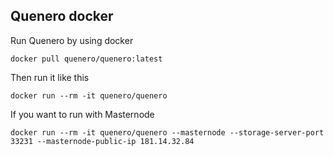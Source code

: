 ## Quenero docker

Run Quenero by using docker

```shell
docker pull quenero/quenero:latest
```

Then run it like this

```shell
docker run --rm -it quenero/quenero 
```

If you want to run with Masternode
```shell
docker run --rm -it quenero/quenero --masternode --storage-server-port 33231 --masternode-public-ip 181.14.32.84
```
